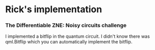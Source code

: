 # Rick's implementation
### The Differentiable ZNE: Noisy circuits challenge
I implemented a bitflip in the quantum circuit.
I didn't know there was qml.Bitflip which you can automatically implement the bitflip.